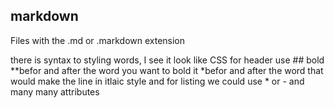 ## markdown 

Files with the .md or .markdown extension

there is syntax to styling words, I see it look like CSS 
for header use ## 
bold **befor and after the word you want to bold it
*befor and after the word that would make the line in itlaic style
and for listing we could use * or - 
and many many attributes
